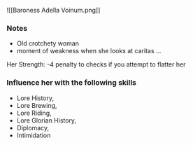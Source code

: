 
![[Baroness Adella Voinum.png]]

### Notes
- Old crotchety woman
- moment of weakness when she looks at caritas ... 

Her Strength: -4 penalty to checks if you attempt to flatter her

### Influence her with the following skills
- Lore History, 
- Lore Brewing, 
- Lore Riding, 
- Lore Glorian History, 
- Diplomacy, 
- Intimidation

